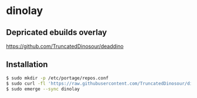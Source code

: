 # dinolay

## Depricated ebuilds overlay
https://github.com/TruncatedDinosour/deaddino

## Installation
```bash
$ sudo mkdir -p /etc/portage/repos.conf
$ sudo curl -fl 'https://raw.githubusercontent.com/TruncatedDinosour/dinolay/main/dinolay.conf' -o /etc/portage/repos.conf/dinolay.conf
$ sudo emerge --sync dinolay
```
